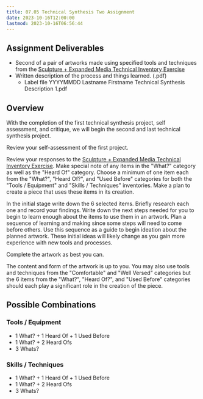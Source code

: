 ```yaml
---
title: 07.05 Technical Synthesis Two Assignment
date: 2023-10-16T12:00:00
lastmod: 2023-10-16T06:56:44
---
```


## Assignment Deliverables

- Second of a pair of artworks made using specified tools and techniques from the [Sculpture + Expanded Media Technical Inventory Exercise](../04-technical-synthesis/04-02-sculpture-technical-inventory-exercise.md)
- Written description of the process and things learned. (.pdf)
  - Label file YYYYMMDD Lastname Firstname Technical Synthesis Description 1.pdf

## Overview

With the completion of the first technical synthesis project, self assessment, and critique, we will begin the second and last technical synthesis project.

Review your self-assessment of the first project.

Review your responses to the [Sculpture + Expanded Media Technical Inventory Exercise](../04-technical-synthesis/04-02-sculpture-technical-inventory-exercise.md). Make special note of any items in the "What?" category as well as the "Heard Of" category. Choose a minimum of one item each from the "What?", "Heard Of?", and "Used Before" categories for both the "Tools / Equipment" and "Skills / Techniques" inventories. Make a plan to create a piece that uses these items in its creation.

In the initial stage write down the 6 selected items. Briefly research each one and record your findings. Write down the next steps needed for you to begin to learn enough about the items to use them in an artwork. Plan a sequence of learning and making since some steps will need to come before others. Use this sequence as a guide to begin ideation about the planned artwork. These initial ideas will likely change as you gain more experience with new tools and processes.

Complete the artwork as best you can.

The content and form of the artwork is up to you. You may also use tools and techniques from the "Comfortable" and "Well Versed" categories but the 6 items from the "What?", "Heard Of?", and "Used Before" categories should each play a significant role in the creation of the piece.

## Possible Combinations

<div class="two-column-grid">
<div>

### Tools / Equipment

- 1 What? + 1 Heard Of + 1 Used Before
- 1 What? + 2 Heard Ofs
- 3 Whats?

</div>

<div>

### Skills / Techniques

- 1 What? + 1 Heard Of + 1 Used Before
- 1 What? + 2 Heard Ofs
- 3 Whats?

</div>

</div>
